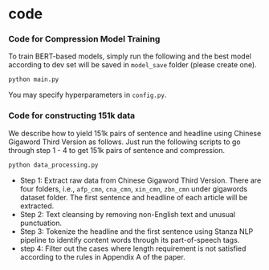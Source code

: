 # code
### Code for Compression Model Training 
To train BERT-based models, simply run the following and the best model according to dev set will be saved in ```model_save``` folder (please create one).

```bash
python main.py 
```
You may specify hyperparameters in ```config.py```.


### Code for constructing 151k data
We describe how to yield 151k pairs of sentence and headline using Chinese Gigaword Third Version as follows. Just run the following scripts to go through step 1 - 4 to get 151k pairs of sentence and compression.

```bash
python data_processing.py 
```

 - Step 1: Extract raw data from Chinese Gigaword Third Version. There are four folders, i.e., ```afp_cmn```, ```cna_cmn```, ```xin_cmn```, ```zbn_cmn``` under gigawords dataset folder. The first sentence and headline of each article will be extracted.
 - Step 2: Text cleansing by removing non-English text and unusual punctuation.
 - Step 3: Tokenize the headline and the first sentence using Stanza NLP pipeline to identify content words through its part-of-speech tags.
 - step 4: Filter out the cases where length requirement is not satisfied according to the rules in Appendix A of the paper.

